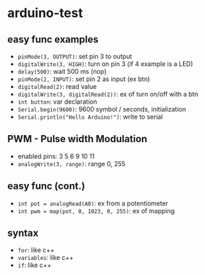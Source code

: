 # arduino-test

## easy func examples

+ ```pinMode(3, OUTPUT)```: set pin 3 to output
+ ```digitalWrite(3, HIGH)```: turn on pin 3 (if 4 example is a LED)
+ ```delay(500)```: wait 500 ms (nop)
+ ```pinMode(2, INPUT)```: set pin 2 as input (ex btn)
+ ```digitalRead(2)```: read value
+ ```digitalWrite(3, digitalRead(2))```: ex of turn on/off with a btn
+ ```int button```: var declaration
+ ```Serial.begin(9600)```: 9600 symbol / seconds, initialization
+ ```Serial.println("Hello Arduino!")```: write to serial

## PWM - Pulse width Modulation

+ enabled pins: 3 5 6 9 10 11
+ ```analogWrite(3, range)```: range 0, 255

## easy func (cont.)

+ ```int pot = analogRead(A0)```: ex from a potentiometer
+ ```int pwm = map(pot, 0, 1023, 0, 255)```: ex of mapping

## syntax

+ ```for```: like c++
+ ```variables```: like c++
+ ```if```: like c++

